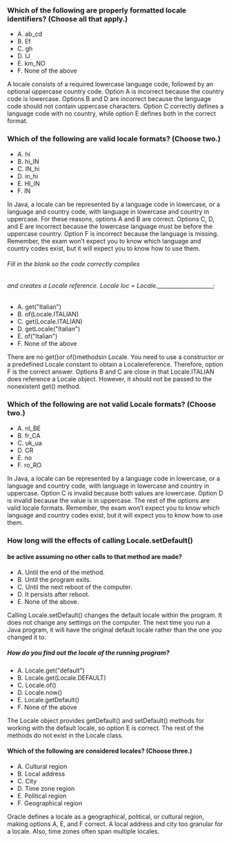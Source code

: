 
### Which of the following are properly formatted locale identifiers? (Choose all that apply.)
* A. ab_cd
* B. Ef
* C. gh
* D. IJ
* E. km_NO
* F. None of the above

A locale consists of a required lowercase language code,
followed by an optional uppercase country code.
Option A is incorrect because the country code is lowercase.
Options B and D are incorrect because
the language code should not contain uppercase characters.
Option C correctly defines a language code with no country,
while option E defines both in the correct format.

### Which of the following are valid locale formats? (Choose two.)
* A. hi
* B. hi_IN
* C. IN_hi
* D. in_hi
* E. HI_IN
* F. IN

In Java, a locale can be represented by a language code in lowercase,
or a language and country code, with language in lowercase and country in uppercase.
For these reasons, options A and B are correct.
Options C, D, and E are incorrect because the lowercase language must be before the uppercase country.
Option F is incorrect because the language is missing.
Remember, the exam won’t expect you to know which language and country codes exist,
but it will expect you to know how to use them.

###### Fill in the blank so the code correctly compiles
###### and creates a Locale reference. Locale loc = Locale.____________________;

*  A. get("Italian")
*  B. of(Locale.ITALIAN)
*  C. get(Locale.ITALIAN)
*  D. getLocale("Italian")
*  E. of("Italian")
*  F. None of the above

There are no get()or of()methodsin Locale.
You need to use a constructor or a predefined
Locale constant to obtain a Localereference.
Therefore, option F is the correct answer.
Options B and C are close in that Locale.ITALIAN does reference a Locale object.
However, it should not be passed to the nonexistent get() method.

### Which of the following are not valid Locale formats? (Choose two.)
*  A. nl_BE
*  B. fr_CA
*  C. uk_ua
*  D. CR
*  E. no
*  F. ro_RO

In Java, a locale can be represented by a language code in lowercase,
or a language and country code, with language in lowercase and country in uppercase.
Option C is invalid because both values are lowercase.
Option D is invalid because the value is in uppercase.
The rest of the options are valid locale formats.
Remember, the exam won’t expect you to know which language
and country codes exist, but it will expect you to know how to use them.

### How long will the effects of calling Locale.setDefault()
#### be active assuming no other calls to that method are made?
* A. Until the end of the method.
*  B. Until the program exits.
*  C. Until the next reboot of the computer.
*  D. It persists after reboot.
*  E. None of the above.

Calling Locale.setDefault() changes the default locale within the program.
It does not change any settings on the computer.
The next time you run a Java program, it will have the original
default locale rather than the one you changed it to.

##### How do you find out the locale of the running program?
* A. Locale.get("default")
* B. Locale.get(Locale.DEFAULT)
* C. Locale.of()
* D. Locale.now()
* E. Locale.getDefault()
* F. None of the above

The Locale object provides getDefault() and setDefault()
methods for working with the default locale, so option E is correct.
The rest of the methods do not exist in the Locale class.

#### Which of the following are considered locales? (Choose three.)
* A. Cultural region
* B. Local address
* C. City
* D. Time zone region
* E. Political region
* F. Geographical region

Oracle defines a locale as a geographical, political,
or cultural region, making options A, E, and F correct.
A local address and city too granular for a locale.
Also, time zones often span multiple locales.
